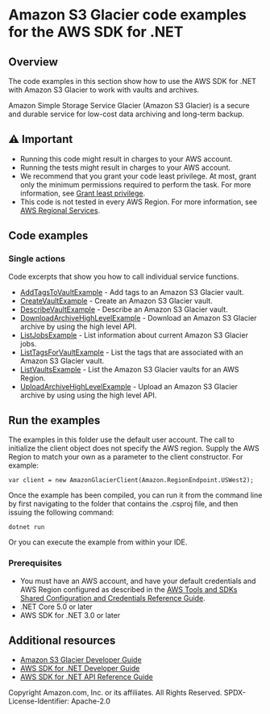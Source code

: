 # Amazon S3 Glacier code examples for the AWS SDK for .NET

## Overview
The code examples in this section show how to use the AWS SDK for .NET with Amazon
S3 Glacier to work with vaults and archives.

Amazon Simple Storage Service Glacier (Amazon S3 Glacier) is a secure and durable service for low-cost data archiving and long-term backup.

## ⚠ Important
* Running this code might result in charges to your AWS account.
* Running the tests might result in charges to your AWS account.
* We recommend that you grant your code least privilege. At most, grant only the minimum permissions required to perform the task. For more information, see [Grant least privilege](https://docs.aws.amazon.com/IAM/latest/UserGuide/best-practices.html#grant-least-privilege).
* This code is not tested in every AWS Region. For more information, see [AWS Regional Services](https://aws.amazon.com/about-aws/global-infrastructure/regional-product-services).

## Code examples

### Single actions
Code excerpts that show you how to call individual service functions.

* [AddTagsToVaultExample](AddTagsToVaultExample/) - Add tags to an Amazon S3 Glacier vault.
* [CreateVaultExample](CreateVaultExample/) - Create an Amazon S3 Glacier vault.
* [DescribeVaultExample](DescribeVaultExample/) - Describe an Amazon S3 Glacier vault.
* [DownloadArchiveHighLevelExample](DownloadArchiveHighLevelExample/) - Download an Amazon S3 Glacier archive by using the high level API.
* [ListJobsExample](ListJobsExample/) - List information about current Amazon S3 Glacier jobs.
* [ListTagsForVaultExample](ListTagsForVaultExample/) - List the tags that are associated with an Amazon S3 Glacier vault.
* [ListVaultsExample](ListVaultsExample/) - List the Amazon S3 Glacier vaults for an AWS Region.
* [UploadArchiveHighLevelExample](UploadArchiveHighLevelExample/) - Upload an Amazon S3 Glacier archive by using using the high level API.

## Run the examples

The examples in this folder use the default user account. The call to
initialize the client object does not specify the AWS region. Supply
the AWS Region to match your own as a parameter to the client constructor. For
example:

```
var client = new AmazonGlacierClient(Amazon.RegionEndpoint.USWest2);
```

Once the example has been compiled, you can run it from the command line by
first navigating to the folder that contains the .csproj file, and then
issuing the following command:

```
dotnet run
```

Or you can execute the example from within your IDE.

### Prerequisites
* You must have an AWS account, and have your default credentials and AWS Region
  configured as described in the [AWS Tools and SDKs Shared Configuration and
  Credentials Reference Guide](https://docs.aws.amazon.com/credref/latest/refdocs/creds-config-files.html).
* .NET Core 5.0 or later
* AWS SDK for .NET 3.0 or later

## Additional resources
* [Amazon S3 Glacier Developer Guide](https://docs.aws.amazon.com/amazonglacier/latest/dev/index.html)
* [AWS SDK for .NET Developer Guide](https://docs.aws.amazon.com/sdk-for-net/v3/developer-guide/welcome.html)
* [AWS SDK for .NET API Reference Guide](https://docs.aws.amazon.com/sdkfornet/v3/apidocs/index.html)

Copyright Amazon.com, Inc. or its affiliates. All Rights Reserved. SPDX-License-Identifier: Apache-2.0

